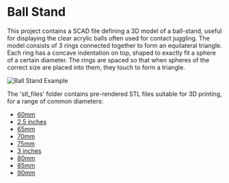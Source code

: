# Ball Stand

This project contains a SCAD file defining a 3D model of a ball-stand, useful for displaying the clear acrylic balls often used for contact juggling. The model consists of 3 rings connected together to form an equilateral triangle. Each ring has a concave indentation on top, shaped to exactly fit a sphere of a certain diameter. The rings are spaced so that when spheres of the correct size are placed into them, they touch to form a triangle.

![Ball Stand Example](http://url/to/img.png)

The 'stl_files' folder contains pre-rendered STL files suitable for 3D printing, for a range of common diameters:

* [60mm](https://github.com/codebox/ball_stand/blob/main/stl_files/ball_stand_60_mm.stl)
* [2.5 inches](https://github.com/codebox/ball_stand/blob/main/stl_files/ball_stand_2_point_5_inches.stl)
* [65mm](https://github.com/codebox/ball_stand/blob/main/stl_files/ball_stand_65_mm.stl)
* [70mm](https://github.com/codebox/ball_stand/blob/main/stl_files/ball_stand_70_mm.stl)
* [75mm](https://github.com/codebox/ball_stand/blob/main/stl_files/ball_stand_75_mm.stl)
* [3 inches](https://github.com/codebox/ball_stand/blob/main/stl_files/ball_stand_3_inches.stl)
* [80mm](https://github.com/codebox/ball_stand/blob/main/stl_files/ball_stand_80_mm.stl)
* [85mm](https://github.com/codebox/ball_stand/blob/main/stl_files/ball_stand_85_mm.stl)
* [90mm](https://github.com/codebox/ball_stand/blob/main/stl_files/ball_stand_90_mm.stl)


